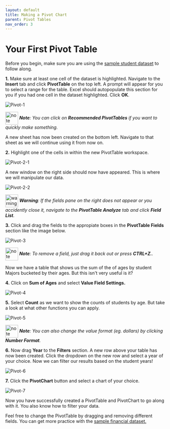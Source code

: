 ```yaml
---
layout: default
title: Making a Pivot Chart
parent: Pivot Tables
nav_order: 3
---
```


# Your First Pivot Table

Before you begin, make sure you are using the [sample student dataset](https://drive.google.com/drive/folders/1MX3XusQiBKHx3X8Kf6P3lRY2Q1pZcjB9?usp=sharing) to follow along.

**1.** Make sure at least one cell of the dataset is highlighted. Navigate to the **Insert** tab and click **PivotTable** on the top left. A prompt will appear for you to select a range for the table. Excel should autopopulate this section for you if you had one cell in the dataset highlighted. Click **OK**.

![Pivot-1](https://github.com/nickluong-dev/Excel-Instruction-Guide/blob/gh-pages/assets/images/Pivot-1.png?raw=true "Pivot-1")

<img src="https://github.com/nickluong-dev/Excel-Instruction-Guide/blob/gh-pages/assets/images/note.png?raw=true" alt="note" width="40px" height="40px" style="vertical-align:middle;"> ***Note**: You can click on **Recommended PivotTables** if you want to quickly make something.*

A new sheet has now been created on the bottom left. Navigate to that sheet as we will continue using it from now on.

**2.** Highlight one of the cells in within the new PivotTable workspace.

![Pivot-2-1](https://github.com/nickluong-dev/Excel-Instruction-Guide/blob/gh-pages/assets/images/Pivot-2-1.png?raw=true "Pivot-2-1")

A new window on the right side should now have appeared. This is where we will manipulate our data.

![Pivot-2-2](https://github.com/nickluong-dev/Excel-Instruction-Guide/blob/gh-pages/assets/images/Pivot-2-2.png?raw=true "Pivot-2-2")

<img src="https://github.com/nickluong-dev/Excel-Instruction-Guide/blob/gh-pages/assets/images/warning.png?raw=true" alt="warning" width="40px" height="40px" style="vertical-align:middle;"> ***Warning**: If the fields pane on the right does not appear or you accidently close it, navigate to the **PivotTable Analyze** tab and click **Field List**.*

**3.** Click and drag the fields to the appropiate boxes in the **PivotTable Fields** section like the image below.

![Pivot-3](https://github.com/nickluong-dev/Excel-Instruction-Guide/blob/gh-pages/assets/images/Pivot-3.png?raw=true "Pivot-3")

<img src="https://github.com/nickluong-dev/Excel-Instruction-Guide/blob/gh-pages/assets/images/note.png?raw=true" alt="note" width="40px" height="40px" style="vertical-align:middle;"> ***Note**: To remove a field, just drag it back out or press **CTRL+Z.**.*

Now we have a table that shows us the sum of the of ages by student Majors bucketed by their ages. But this isn't very useful is it?

**4.** Click on **Sum of Ages** and select **Value Field Settings.**

![Pivot-4](https://github.com/nickluong-dev/Excel-Instruction-Guide/blob/gh-pages/assets/images/Pivot-4.png?raw=true "Pivot-4")

**5.** Select **Count** as we want to show the counts of students by age. But take a look at what other functions you can apply.

![Pivot-5](https://github.com/nickluong-dev/Excel-Instruction-Guide/blob/gh-pages/assets/images/Pivot-5.png?raw=true "Pivot-5")

<img src="https://github.com/nickluong-dev/Excel-Instruction-Guide/blob/gh-pages/assets/images/note.png?raw=true" alt="note" width="40px" height="40px" style="vertical-align:middle;"> ***Note**: You can also change the value format (eg. dollars) by clicking **Number Format**.*

**6.** Now drag **Year** to the **Filters** section. A new row above your table has now been created. Click the dropdown on the new row and select a year of your choice. Now we can filter our results based on the student years!

![Pivot-6](https://github.com/nickluong-dev/Excel-Instruction-Guide/blob/gh-pages/assets/images/Pivot-6.png?raw=true "Pivot-6")

**7.** Click the **PivotChart** button and select a chart of your choice.

![Pivot-7](https://github.com/nickluong-dev/Excel-Instruction-Guide/blob/gh-pages/assets/images/Pivot-7.png?raw=true "Pivot-7")

Now you have successfully created a PivotTable and PivotChart to go along with it. You also know how to filter your data.

Feel free to change the PivotTable by dragging and removing different fields. You can get more practice with the [sample financial dataset.](https://drive.google.com/drive/folders/1MX3XusQiBKHx3X8Kf6P3lRY2Q1pZcjB9?usp=sharing)
